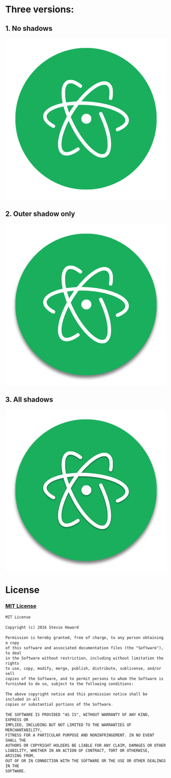 # Three versions:

## 1.  No shadows

![](https://raw.githubusercontent.com/stvhwrd/icons/master/atom/no-shadows-512.png)

## 2.  Outer shadow only

![](https://raw.githubusercontent.com/stvhwrd/icons/master/atom/outer-shadow-512.png)

## 3.  All shadows

![](https://raw.githubusercontent.com/stvhwrd/icons/master/atom/all-shadows-512.png)




# License

### [MIT License](https://tldrlegal.com/license/mit-license)


```
MIT License

Copyright (c) 2016 Stevie Howard

Permission is hereby granted, free of charge, to any person obtaining a copy
of this software and associated documentation files (the "Software"), to deal
in the Software without restriction, including without limitation the rights
to use, copy, modify, merge, publish, distribute, sublicense, and/or sell
copies of the Software, and to permit persons to whom the Software is
furnished to do so, subject to the following conditions:

The above copyright notice and this permission notice shall be included in all
copies or substantial portions of the Software.

THE SOFTWARE IS PROVIDED "AS IS", WITHOUT WARRANTY OF ANY KIND, EXPRESS OR
IMPLIED, INCLUDING BUT NOT LIMITED TO THE WARRANTIES OF MERCHANTABILITY,
FITNESS FOR A PARTICULAR PURPOSE AND NONINFRINGEMENT. IN NO EVENT SHALL THE
AUTHORS OR COPYRIGHT HOLDERS BE LIABLE FOR ANY CLAIM, DAMAGES OR OTHER
LIABILITY, WHETHER IN AN ACTION OF CONTRACT, TORT OR OTHERWISE, ARISING FROM,
OUT OF OR IN CONNECTION WITH THE SOFTWARE OR THE USE OR OTHER DEALINGS IN THE
SOFTWARE.
```
